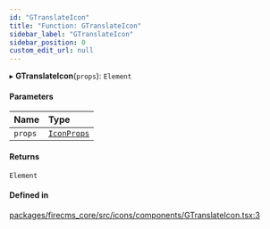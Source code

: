 ```yaml
---
id: "GTranslateIcon"
title: "Function: GTranslateIcon"
sidebar_label: "GTranslateIcon"
sidebar_position: 0
custom_edit_url: null
---
```


▸ **GTranslateIcon**(`props`): `Element`

#### Parameters

| Name | Type |
| :------ | :------ |
| `props` | [`IconProps`](../types/IconProps.md) |

#### Returns

`Element`

#### Defined in

[packages/firecms_core/src/icons/components/GTranslateIcon.tsx:3](https://github.com/FireCMSco/firecms/blob/d45f3739/packages/firecms_core/src/icons/components/GTranslateIcon.tsx#L3)
